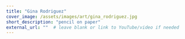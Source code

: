 ```yaml
---
title: "Gina Rodriguez"
cover_image: /assets/images/art/gina_rodriguez.jpg
short_description: "pencil on paper"
external_url: ""  # leave blank or link to YouTube/video if needed
---
```

